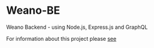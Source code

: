 # Weano-BE
Weano Backend - using Node.js, Express.js and GraphQL

For information about this project please [see](https://github.com/fabiansimon/Weano) 
